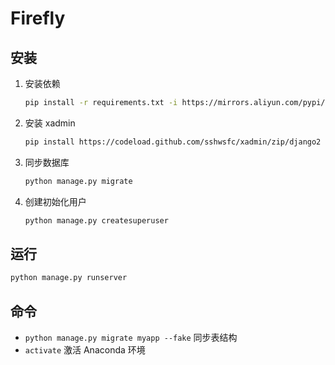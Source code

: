 # Firefly

## 安装

1. 安装依赖
    ```sh
    pip install -r requirements.txt -i https://mirrors.aliyun.com/pypi/simple/
    ```
1. 安装 xadmin
    ```sh
    pip install https://codeload.github.com/sshwsfc/xadmin/zip/django2
    ```
1. 同步数据库
    ```sh
    python manage.py migrate
    ```
1. 创建初始化用户
    ```sh
    python manage.py createsuperuser
    ```

## 运行

```sh
python manage.py runserver
```

## 命令

- `python manage.py migrate myapp --fake` 同步表结构
- `activate` 激活 Anaconda 环境
